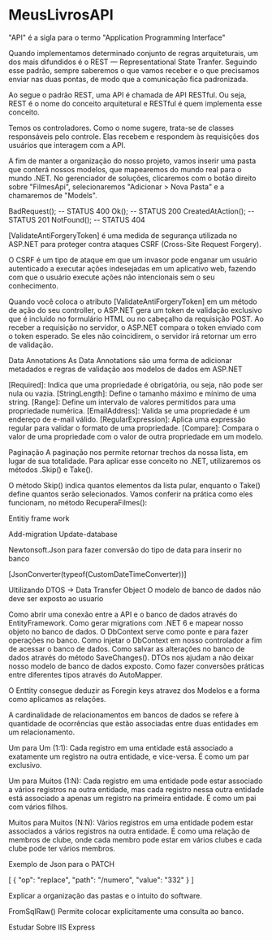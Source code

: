 # MeusLivrosAPI

 "API" é a sigla para o termo "Application Programming Interface"

Quando implementamos determinado conjunto de regras arquiteturais, um dos mais difundidos é o REST — Representational State Tranfer. Seguindo esse padrão, sempre saberemos o que vamos receber e o que precisamos enviar nas duas pontas, de modo que a comunicação fica padronizada.

Ao segue o padrão REST, uma API é chamada de API RESTful. Ou seja, REST é o nome do conceito arquitetural e RESTful é quem implementa esse conceito.

Temos os controladores. Como o nome sugere, trata-se de classes responsáveis pelo controle. Elas recebem e respondem às requisições dos usuários que interagem com a API.

A fim de manter a organização do nosso projeto, vamos inserir uma pasta que conterá nossos modelos, que mapearemos do mundo real para o mundo .NET. No gerenciador de soluções, clicaremos com o botão direito sobre "FilmesApi", selecionaremos "Adicionar > Nova Pasta" e a chamaremos de "Models".

BadRequest(); -- STATUS 400
Ok(); -- STATUS 200
CreatedAtAction(); -- STATUS 201
NotFound(); -- STATUS 404

[ValidateAntiForgeryToken] é uma medida de segurança utilizada no ASP.NET para proteger contra ataques CSRF (Cross-Site Request Forgery).

O CSRF é um tipo de ataque em que um invasor pode enganar um usuário autenticado a executar ações indesejadas em um aplicativo web, fazendo com que o usuário execute ações não intencionais sem o seu conhecimento.

Quando você coloca o atributo [ValidateAntiForgeryToken] em um método de ação do seu controller, o ASP.NET gera um token de validação exclusivo que é incluído no formulário HTML ou no cabeçalho da requisição POST. Ao receber a requisição no servidor, o ASP.NET compara o token enviado com o token esperado. Se eles não coincidirem, o servidor irá retornar um erro de validação.

Data Annotations As Data Annotations são uma forma de adicionar metadados e regras de validação aos modelos de dados em ASP.NET

[Required]: Indica que uma propriedade é obrigatória, ou seja, não pode ser nula ou vazia.
[StringLength]: Define o tamanho máximo e mínimo de uma string.
[Range]: Define um intervalo de valores permitidos para uma propriedade numérica.
[EmailAddress]: Valida se uma propriedade é um endereço de e-mail válido.
[RegularExpression]: Aplica uma expressão regular para validar o formato de uma propriedade.
[Compare]: Compara o valor de uma propriedade com o valor de outra propriedade em um modelo.

Paginação
A paginação nos permite retornar trechos da nossa lista, em lugar de sua totalidade. Para aplicar esse conceito no .NET, utilizaremos os métodos .Skip() e Take().

O método Skip() indica quantos elementos da lista pular, enquanto o Take() define quantos serão selecionados. Vamos conferir na prática como eles funcionam, no método RecuperaFilmes():

Entitiy frame work

Add-migration
Update-database

Newtonsoft.Json 
para fazer conversão do tipo de data para inserir no banco

[JsonConverter(typeof(CustomDateTimeConverter))]

Ultilizando DTOS -> Data Transfer Object
O modelo de banco de dados não deve ser exposto ao usuario

Como abrir uma conexão entre a API e o banco de dados através do EntityFramework.
Como gerar migrations com .NET 6 e mapear nosso objeto no banco de dados.
O DbContext serve como ponte e para fazer operações no banco.
Como injetar o DbContext em nosso controlador a fim de acessar o banco de dados.
Como salvar as alterações no banco de dados através do método SaveChanges().
DTOs nos ajudam a não deixar nosso modelo de banco de dados exposto.
Como fazer conversões práticas entre diferentes tipos através do AutoMapper.

O Enttity consegue deduzir as Foregin keys atravez dos Modelos e a forma como aplicamos as relações.

A cardinalidade de relacionamentos em bancos de dados se refere à quantidade de ocorrências que estão associadas entre duas entidades em um relacionamento.

Um para Um (1:1):
Cada registro em uma entidade está associado a exatamente um registro na outra entidade, e vice-versa. 
É como um par exclusivo.

Um para Muitos (1:N):
Cada registro em uma entidade pode estar associado a vários registros na outra entidade,
mas cada registro nessa outra entidade está associado a apenas um registro na primeira entidade. 
É como um pai com vários filhos.

Muitos para Muitos (N:N):
Vários registros em uma entidade podem estar associados a vários registros na outra entidade. 
É como uma relação de membros de clube, 
onde cada membro pode estar em vários clubes e cada clube pode ter vários membros.

Exemplo de Json para o PATCH

[
    {
        "op": "replace",
        "path": "/numero",
        "value": "332"
    }
]

Explicar a organização das pastas e o intuito do software.

FromSqlRaw() Permite colocar explicitamente uma consulta ao banco.

Estudar Sobre IIS Express
